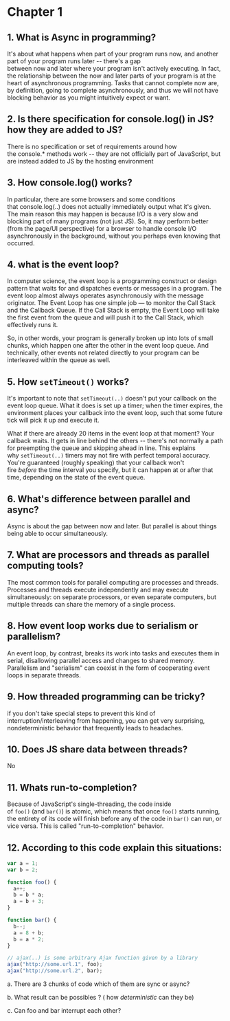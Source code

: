 # Chapter 1

## 1. What is Async in programming?

It's about what happens when part of your program runs now, and another part of your program runs later -- there's a gap between now and later where your program isn't actively executing.
In fact, the relationship between the now and later parts of your program is at the heart of asynchronous programming.
Tasks that cannot complete now are, by definition, going to complete asynchronously, and thus we will not have blocking behavior as you might intuitively expect or want.

## 2. Is there specification for console.log() in JS? how they are added to JS?

There is no specification or set of requirements around how the console.\* methods work -- they are not officially part of JavaScript, but are instead added to JS by the hosting environment

## 3. How console.log() works?

In particular, there are some browsers and some conditions that console.log(..) does not actually immediately output what it's given. The main reason this may happen is because I/O is a very slow and blocking part of many programs (not just JS). So, it may perform better (from the page/UI perspective) for a browser to handle console I/O asynchronously in the background, without you perhaps even knowing that occurred.

## 4. what is the event loop?

In computer science, the event loop is a programming construct or design pattern that waits for and dispatches events or messages in a program. The event loop almost always operates asynchronously with the message originator.
The Event Loop has one simple job — to monitor the Call Stack and the Callback Queue. If the Call Stack is empty, the Event Loop will take the first event from the queue and will push it to the Call Stack, which effectively runs it.

So, in other words, your program is generally broken up into lots of small chunks, which happen one after the other in the event loop queue. And technically, other events not related directly to your program can be interleaved within the queue as well.

## 5. How `setTimeout()` works?

It's important to note that `setTimeout(..)` doesn't put your callback on the event loop queue. What it does is set up a timer; when the timer expires, the environment places your callback into the event loop, such that some future tick will pick it up and execute it.

What if there are already 20 items in the event loop at that moment? Your callback waits. It gets in line behind the others -- there's not normally a path for preempting the queue and skipping ahead in line. This explains why `setTimeout(..)` timers may not fire with perfect temporal accuracy. You're guaranteed (roughly speaking) that your callback won't fire *before* the time interval you specify, but it can happen at or after that time, depending on the state of the event queue.

## 6. What's difference between parallel and async?

Async is about the gap between now and later. But parallel is about things being able to occur simultaneously.

## 7. What are processors and threads as parallel computing tools?

The most common tools for parallel computing are processes and threads. Processes and threads execute independently and may execute simultaneously: on separate processors, or even separate computers, but multiple threads can share the memory of a single process.

## 8. How event loop works due to serialism or parallelism?

An event loop, by contrast, breaks its work into tasks and executes them in serial, disallowing parallel access and changes to shared memory. Parallelism and "serialism" can coexist in the form of cooperating event loops in separate threads.

## 9. How threaded programming can be tricky?

if you don't take special steps to prevent this kind of interruption/interleaving from happening, you can get very surprising, nondeterministic behavior that frequently leads to headaches.

## 10. Does JS share data between threads?

No

## 11. Whats run-to-completion?

Because of JavaScript's single-threading, the code inside of `foo()` (and `bar()`) is atomic, which means that once `foo()` starts running, the entirety of its code will finish before any of the code in `bar()` can run, or vice versa. This is called "run-to-completion" behavior.

## 12. According to this code explain this situations:

```jsx
var a = 1;
var b = 2;

function foo() {
  a++;
  b = b * a;
  a = b + 3;
}

function bar() {
  b--;
  a = 8 + b;
  b = a * 2;
}

// ajax(..) is some arbitrary Ajax function given by a library
ajax("http://some.url.1", foo);
ajax("http://some.url.2", bar);
```

a. There are 3 chunks of code which of them are sync or async?

b. What result can be possibles ? ( how _deterministic_ can they be)

c. Can foo and bar interrupt each other?

